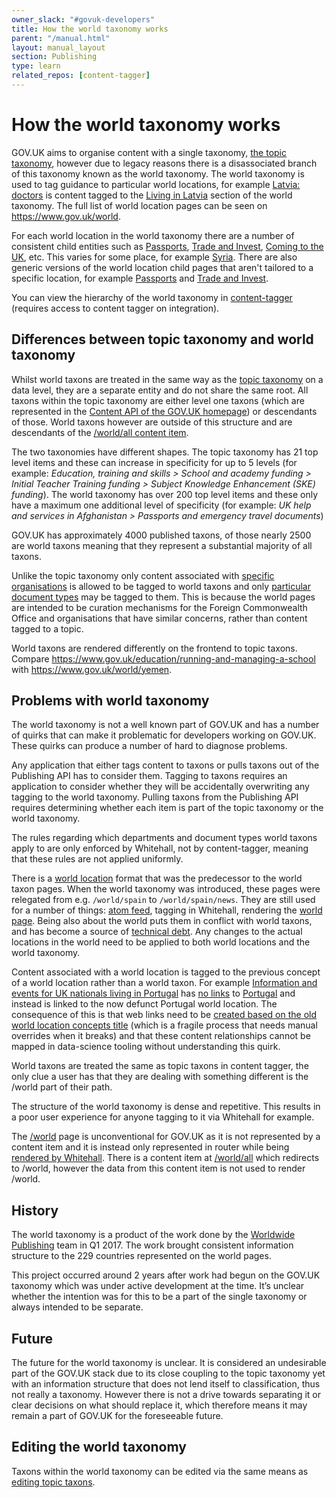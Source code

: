 ```yaml
---
owner_slack: "#govuk-developers"
title: How the world taxonomy works
parent: "/manual.html"
layout: manual_layout
section: Publishing
type: learn
related_repos: [content-tagger]
---
```


# How the world taxonomy works

GOV.UK aims to organise content with a single taxonomy, [the topic taxonomy][topic-taxonomy], however due to legacy reasons there is a disassociated branch of this taxonomy known as the world taxonomy. The world taxonomy is used to tag guidance to particular world locations, for example [Latvia: doctors][latvia-doctors] is content tagged to the [Living in Latvia][live-latvia] section of the world taxonomy. The full list of world location pages can be seen on <https://www.gov.uk/world>.

For each world location in the world taxonomy there are a number of consistent child entities such as [Passports][passports-nz], [Trade and Invest][trade-lt], [Coming to the UK][coming-uk], etc. This varies for some place, for example [Syria][syria]. There are also generic versions of the world location child pages that aren't tailored to a specific location, for example [Passports][passports] and [Trade and Invest][trade].

You can view the hierarchy of the world taxonomy in [content-tagger][taxon-tree] (requires access to content tagger on integration).

[topic-taxonomy]: /manual/taxonomy.html
[latvia-doctors]: https://www.gov.uk/government/publications/latvia-list-of-medical-facilities
[live-latvia]: https://www.gov.uk/world/living-in-latvia
[passports-nz]: https://www.gov.uk/world/passports-and-emergency-travel-documents-new-zealand
[trade-lt]: https://www.gov.uk/world/trade-and-invest-lithuania
[coming-uk]: https://www.gov.uk/world/coming-to-the-uk-algeria
[syria]: https://www.gov.uk/world/syria
[trade]: https://www.gov.uk/world/trade-and-invest
[passports]: https://www.gov.uk/world/passports-and-emergency-travel-documents
[taxon-tree]: https://content-tagger.integration.publishing.service.gov.uk/taxons/91b8ef20-74e7-4552-880c-50e6d73c2ff9

## Differences between topic taxonomy and world taxonomy

Whilst world taxons are treated in the same way as the [topic taxonomy][topic-taxonomy] on a data level, they are a separate entity and do not share the same root. All taxons within the topic taxonomy are either level one taxons (which are represented in the [Content API of the GOV.UK homepage][content-api]) or descendants of those. World taxons however are outside of this structure and are descendants of the [/world/all content item][world-all].

The two taxonomies have different shapes. The topic taxonomy has 21 top level items and these can increase in specificity for up to 5 levels (for example: _Education, training and skills > School and academy funding > Initial Teacher Training funding > Subject Knowledge Enhancement (SKE) funding_). The world taxonomy has over 200 top level items and these only have a maximum one additional level of specificity (for example: _UK help and services in Afghanistan > Passports and emergency travel documents_)

GOV.UK has approximately 4000 published taxons, of those nearly 2500 are world taxons meaning that they represent a substantial majority of all taxons.

Unlike the topic taxonomy only content associated with [specific organisations][spec-orgs] is allowed to be tagged to world taxons and only [particular document types][specific-doc-types] may be tagged to them. This is because the world pages are intended to be curation mechanisms for the Foreign Commonwealth Office and organisations that have similar concerns, rather than content tagged to a topic.

World taxons are rendered differently on the frontend to topic taxons. Compare <https://www.gov.uk/education/running-and-managing-a-school> with <https://www.gov.uk/world/yemen>.

[topic-taxonomy]: /manual/taxonomy.html
[content-api]: https://www.gov.uk/api/content
[world-all]: https://www.gov.uk/api/content/world/all
[spec-orgs]: https://github.com/alphagov/whitehall/blob/56006c6f6ba033fbe450ef91d46204499e62e337/config/worldwide_tagging_organisations.yml
[specific-doc-types]: https://github.com/alphagov/whitehall/blob/8f1b71d7faa130547a3fca621542b6f9f865034b/app/models/edition/taggable_organisations.rb#L4-L9

## Problems with world taxonomy

The world taxonomy is not a well known part of GOV.UK and has a number of quirks that can make it problematic for developers working on GOV.UK. These quirks can produce a number of hard to diagnose problems.

Any application that either tags content to taxons or pulls taxons out of the Publishing API has to consider them. Tagging to taxons requires an application to consider whether they will be accidentally overwriting any tagging to the world taxonomy. Pulling taxons from the Publishing API requires determining whether each item is part of the topic taxonomy or the world taxonomy.

The rules regarding which departments and document types world taxons apply to are only enforced by Whitehall, not by content-tagger, meaning that these rules are not applied uniformly.

There is a [world location][world-location] format that was the predecessor to the world taxon pages. When the world taxonomy was introduced, these pages were relegated from e.g. `/world/spain` to `/world/spain/news`. They are still used for a number of things: [atom feed][atom-feed], tagging in Whitehall, rendering the [world page][world-page]. Being also about the world puts them in conflict with world taxons, and has become a source of [technical debt][world-tech-debt]. Any changes to the actual locations in the world need to be applied to both world locations and the world taxonomy.

Content associated with a world location is tagged to the previous concept of a world location rather than a world taxon. For example [Information and events for UK nationals living in Portugal][portugal-info] has [no links][] to [Portugal][] and instead is linked to the now defunct Portugal world location. The consequence of this is that web links need to be [created based on the old world location concepts title][create-link] (which is a fragile process that needs manual overrides when it breaks) and that these content relationships cannot be mapped in data-science tooling without understanding this quirk.

World taxons are treated the same as topic taxons in content tagger, the only clue a user has that they are dealing with something different is the /world part of their path.

The structure of the world taxonomy is dense and repetitive. This results in a poor user experience for anyone tagging to it via Whitehall for example.

The [/world][] page is unconventional for GOV.UK as it is not represented by a content item and it is instead only represented in router while being [rendered by Whitehall][]. There is a content item at [/world/all][] which redirects to /world, however the data from this content item is not used to render /world.

[world-location]: https://github.com/alphagov/publishing-api/blob/a8039d430e44c86c3f54a69569f07ad48a4fc912/content_schemas/formats/world_location.jsonnet
[atom-feed]: https://www.gov.uk/world/yemen.atom
[world-page]: https://www.gov.uk/world
[portugal-info]: https://www.gov.uk/government/news/information-and-events-for-uk-nationals-living-in-portugal
[no links]: https://www.gov.uk/api/content/government/news/information-and-events-for-uk-nationals-living-in-portugal
[Portugal]: https://www.gov.uk/world/portugal
[create-link]: https://github.com/alphagov/govuk_publishing_components/blob/5f72ddaf40948c0dbbc26438fb958fd5f693ee72/lib/govuk_publishing_components/presenters/related_navigation_helper.rb#L150-L156
[/world]: https://gov.uk/world
[rendered by Whitehall]: https://github.com/alphagov/whitehall/blob/79515433a97f799a5f78f3410f5d598004bd91f2/config/routes.rb#L56
[/world/all]: https://gov.uk/api/content/world/all
[world-tech-debt]: https://trello.com/c/G5uIcKn3/176-govuk-has-two-conflicting-ways-of-representing-a-location-in-the-world

## History

The world taxonomy is a product of the work done by the [Worldwide Publishing][worldwide-publishing] team in Q1 2017. The work brought consistent information structure to the 229 countries represented on the world pages.

This project occurred around 2 years after work had begun on the GOV.UK taxonomy which was under active development at the time. It’s unclear whether the intention was for this to be a part of the single taxonomy or always intended to be separate.

[worldwide-publishing]: https://gov-uk.atlassian.net/wiki/spaces/GOVUK/pages/131111686/Worldwide+Publishing

## Future

The future for the world taxonomy is unclear. It is considered an undesirable part of the GOV.UK stack due to its close coupling to the topic taxonomy yet with an information structure that does not lend itself to classification, thus not really a taxonomy. However there is not a drive towards separating it or clear decisions on what should replace it, which therefore means it may remain a part of GOV.UK for the foreseeable future.

## Editing the world taxonomy

Taxons within the world taxonomy can be edited via the same means as [editing topic taxons][edit-taxons].

[edit-taxons]: /manual/taxonomy.html#editing-the-topic-taxonomy
